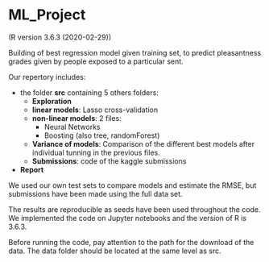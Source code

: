 # ML_Project 
(R version 3.6.3 (2020-02-29))

Building of best regression model given training set, to predict pleasantness grades given by people exposed to a particular sent.

Our repertory includes:  
- the folder **src** containing 5 others folders:
  - **Exploration**
  - **linear models**: Lasso cross-validation
  - **non-linear models**: 2 files: 
      - Neural Networks
      - Boosting (also tree, randomForest)
  - **Variance of models**: Comparison of the different best models after individual tunning in the previous files. 
  - **Submissions**: code of the kaggle submissions 
- **Report**

We used our own test sets to compare models and estimate the RMSE, but submissions have been made using the full data set.

The results are reproducible as seeds have been used throughout the code.
We implemented the code on Jupyter notebooks and the version of R is 3.6.3.

Before running the code, pay attention to the path for the download of the data. The data folder should be located at the same level as src.  

